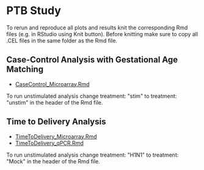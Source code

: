 # PTB Study

To rerun and reproduce all plots and results knit the corresponding Rmd files (e.g. in RStudio using Knit button). Before knitting make sure to copy all .CEL files in the same folder as the Rmd file.

## Case-Control Analysis with Gestational Age Matching

* [CaseControl_Microarray.Rmd](CaseControl_Microarray.Rmd)

To run unstimulated analysis change treatment: "stim" to treatment: "unstim" in the header of the Rmd file.

## Time to Delivery Analysis

* [TimeToDelivery_Microarray.Rmd](TimeToDelivery_Separate_Microarray.Rmd)
* [TimeToDelivery_qPCR.Rmd](TimeToDelivery_qPCR.Rmd)

To run unstimulated analysis change treatment: "H1N1" to treatment: "Mock" in the header of the Rmd file.
